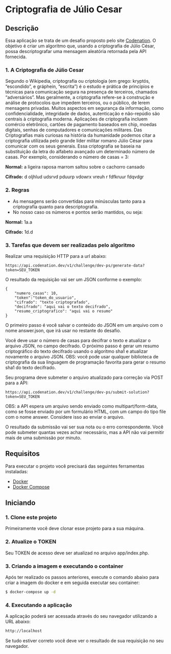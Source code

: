 # Criptografia de Júlio Cesar

## Descrição

Essa aplicação se trata de um desafio proposto pelo site [Codenation](http://codenation.dev/). O objetivo é criar um algoritmo que, usando a criptografia de Júlio César, possa descriptografar uma mensagem aleatória retornada pela API fornecida.

### 1. A Criptografia de Júlio Cesar

Segundo o Wikipedia, criptografia ou criptologia (em grego: kryptós, “escondido”, e gráphein, “escrita”) é o estudo e prática de princípios e técnicas para comunicação segura na presença de terceiros, chamados “adversários”. Mas geralmente, a criptografia refere-se à construção e análise de protocolos que impedem terceiros, ou o público, de lerem mensagens privadas. Muitos aspectos em segurança da informação, como confidencialidade, integridade de dados, autenticação e não-repúdio são centrais à criptografia moderna. Aplicações de criptografia incluem comércio eletrônico, cartões de pagamento baseados em chip, moedas digitais, senhas de computadores e comunicações militares. Das Criptografias mais curiosas na história da humanidade podemos citar a criptografia utilizada pelo grande líder militar romano Júlio César para comunicar com os seus generais. Essa criptografia se baseia na substituição da letra do alfabeto avançado um determinado número de casas. Por exemplo, considerando o número de casas = 3:

**Normal:** a ligeira raposa marrom saltou sobre o cachorro cansado

**Cifrado:** d oljhlud udsrvd pduurp vdowrx vreuh r fdfkruur fdqvdgr

### 2. Regras

* As mensagens serão convertidas para minúsculas tanto para a criptografia quanto para descriptografia.
* No nosso caso os números e pontos serão mantidos, ou seja:

**Normal:** 1a.a

**Cifrado:** 1d.d

### 3. Tarefas que devem ser realizadas pelo algoritmo

Realizar uma requisição HTTP para a url abaixo:

```
https://api.codenation.dev/v1/challenge/dev-ps/generate-data?token=SEU_TOKEN
```

O resultado da requisição vai ser um JSON conforme o exemplo:

```
{
	"numero_casas": 10,
	"token":"token_do_usuario",
	"cifrado": "texto criptografado",
	"decifrado": "aqui vai o texto decifrado",
	"resumo_criptografico": "aqui vai o resumo"
}
```

O primeiro passo é você salvar o conteúdo do JSON em um arquivo com o nome answer.json, que irá usar no restante do desafio.

Você deve usar o número de casas para decifrar o texto e atualizar o arquivo JSON, no campo decifrado. O próximo passo é gerar um resumo criptográfico do texto decifrado usando o algoritmo sha1 e atualizar novamente o arquivo JSON. OBS: você pode usar qualquer biblioteca de criptografia da sua linguagem de programação favorita para gerar o resumo sha1 do texto decifrado.

Seu programa deve submeter o arquivo atualizado para correção via POST para a API:

```
https://api.codenation.dev/v1/challenge/dev-ps/submit-solution?token=SEU_TOKEN
```

OBS: a API espera um arquivo sendo enviado como multipart/form-data, como se fosse enviado por um formulário HTML, com um campo do tipo file com o nome answer. Considere isso ao enviar o arquivo.

O resultado da submissão vai ser sua nota ou o erro correspondente. Você pode submeter quantas vezes achar necessário, mas a API não vai permitir mais de uma submissão por minuto.


## Requisitos

Para executar o projeto você precisará das seguintes ferramentas instaladas:

- [Docker](https://docs.docker.com/install/)
- [Docker Compose](https://docs.docker.com/compose/install/)

## Iniciando 

### 1. Clone este projeto

Primeiramente você deve clonar esse projeto para a sua máquina.

### 2. Atualize o TOKEN 

Seu TOKEN de acesso deve ser atualizad no arquivo app/index.php.

### 3. Criando a imagem e executando o container

Após ter realizado os passos anteriores, execute o comando abaixo para criar a imagem do docker e em seguida executar seu container:

```sh
$ docker-compose up -d
```

### 4. Executando a aplicação 

A aplicação poderá ser acessada através do seu navegador utilizando a URL abaixo:

```sh
http://localhost
```

Se tudo estiver correto você deve ver o resultado de sua requisição no seu navegador.
